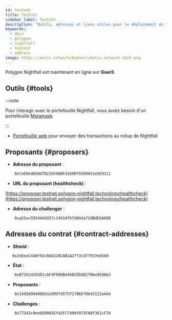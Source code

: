 ```yaml
---
id: testnet
title: Testnet
sidebar_label: Testnet
description: "Outils, adresses et liens utiles pour le déploiement du testnet."
keywords:
  - docs
  - polygon
  - nightfall
  - testnet
  - address
image: https://matic.network/banners/matic-network-16x9.png
---
```


Polygon Nightfall est maintenant en ligne sur **Goerli**.

## Outils {#tools}

:::note

Pour interagir avec le portefeuille Nightfall, vous aurez besoin d'un portefeuille [Metamask](https://metamask.io/).

:::

- [Portefeuille web](https://wallet.testnet.polygon-nightfall.technology) pour envoyer des transactions au rollup de Nightfall

## Proposants {#proposers}

- **Adresse du proposant** :

```bash
    0xCaE0ed659d7821b59bBFd1b6B79260051e5E9111
```
- **URL du proposant (healthcheck)** :

[https://proposer.testnet.polygon-nightfall.technology/healthcheck](https://proposer.testnet.polygon-nightfall.technology/healthcheck)


- **Adresse du challenger** :

```bash
    0xa55ec93544dd357c14914f67d04da72dBdE6A688
```

## Adresses du contrat {#contract-addresses}

- **Shield** :

```bash
   0x2eEeeC446F92c868220CAB1A2ff3cd77937e6560
```

- **État** :

```bash
    0xB7262d293D1cAF4F99DB4468CD5882f06e959A62
```


- **Proposants** :

```bash
    0x14d5A90408E6a2d99fd57CF1706Ef0643122aA4d
```


- **Challenges** :

```bash
    0x77342c9ee6D9085Ef42FC7400f073FA0f361cF78
```
